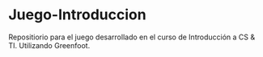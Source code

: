# Juego-Introduccion
Repositiorio para el juego desarrollado en el curso de Introducción a CS &amp; TI. Utilizando Greenfoot.
